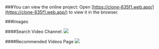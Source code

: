 
###You can view the online project:
Open [https://clone-635f1.web.app/](https://clone-635f1.web.app/) to view it in the browser.

###Images

####Search Video Channel:
![](https://imgur.com/MJPBu4g.png)

####Recommended Videos Page
![](https://i.imgur.com/6sYJsGy.png)
